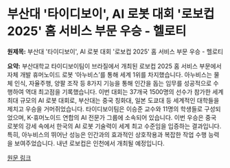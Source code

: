 # 부산대 '타이디보이', AI 로봇 대회 '로보컵 2025' 홈 서비스 부문 우승 - 헬로티

**원제목:** 부산대 '타이디보이', AI 로봇 대회 '로보컵 2025' 홈 서비스 부문 우승 - 헬로티

**요약:** 부산대학교 타이디보이팀이 브라질에서 개최된 로보컵 2025 홈 서비스 부문에서 자체 개발 휴머노이드 로봇 ‘아누비스’를 통해 세계 1위를 차지했습니다.  아누비스는 물체 인식, 자율주행, 양팔 조작 등 8가지 기능을 통해 인간을 돕는 임무를 성공적으로 수행하여 역대 최고점을 기록했습니다.  이번 대회는 37개국 1500명의 선수가 참가한 세계 최대 규모의 AI 로봇 대회로,  부산대는 중국 칭화대, 일본 도쿄대 등 세계적인 대학들을 제치고 우승을 거머쥐었습니다.  타이디보이팀은 이승준 교수와 11명의 학생들로 구성되었으며,  K-휴머노이드 연합의 AI 전문가 그룹에 소속되어 있습니다.  이번 우승은 중국 로봇의 강세 속에서 한국의 AI 로봇 기술력이 세계 최고 수준임을 입증하는 결과입니다.  특히, 아누비스의 뛰어난 성능은  인간과의 효과적인 상호작용과 복잡한 작업 수행 능력을 보여주었습니다.  내년 로보컵은 인천에서 개최될 예정입니다.

[원문 링크](https://www.hellot.net/news/article.html?no=103651)
